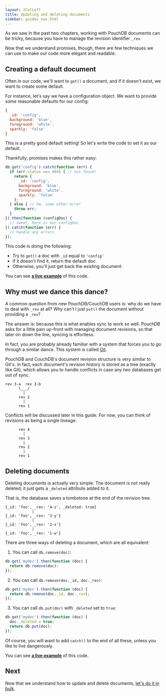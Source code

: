 ```yaml
---
layout: 2ColLeft
title: Updating and deleting documents
sidebar: guides_nav.html
---
```


As we saw in the past two chapters, working with PouchDB documents can be tricky, because you have to manage the revision identifier `_rev`.

Now that we understand promises, though, there are few techniques we can use to make our code more elegant and readable.

Creating a default document
------

Often in our code, we'll want to `get()` a document, and if it doesn't exist, we want to create some default.

For instance, let's say we have a configuration object. We want to provide some reasonable defaults for our config:

```js
{
  _id: 'config',
  background: 'blue',
  foreground: 'white',
  sparkly: 'false'
}
```

This is a pretty good default setting! So let's write the code to set it as our default.

Thankfully, promises makes this rather easy:

```js
db.get('config').catch(function (err) {
  if (err.status === 404) { // not found!
    return {
      _id: 'config',
      background: 'blue',
      foreground: 'white',
      sparkly: 'false'
    };
  } else { // hm, some other error
  	throw err;
  }
}).then(function (configDoc) {
  // sweet, here is our configDoc
}).catch(function (err) {
  // handle any errors
});
```

This code is doing the following:

* Try to `get()` a doc with `_id` equal to `'config'`
* If it doesn't find it, return the default doc
* Otherwise, you'll just get back the existing document

You can see **[a live example](http://bl.ocks.org/nolanlawson/0a01d466b2d331cf7e25)** of this code.

Why must we dance this dance?
--------

A common question from new PouchDB/CouchDB users is: why do we have to deal with `_rev` at all? Why can't I just `put()` the document without providing a `_rev`?

The answer is: because this is what enables sync to work so well. PouchDB asks for a little pain up-front with managing document revisions, so that later on down the line, syncing is effortless.

In fact, you are probably already familiar with a system that forces you to go through a similar dance. This system is called [Git](http://www.git-scm.com/).

PouchDB and CouchDB's document revision structure is very similar to Git's. In fact, each document's revision history is stored as a tree (exactly like Git), which allows you to handle conflicts in case any two databases get out of sync.

```
rev 3-a  rev 3-b
      \___/
        |    
      rev 2
        |
      rev 1
```

Conflicts will be discussed later in this guide. For now, you can think of revisions as being a single lineage:

```  
      rev 4
        |
      rev 3
        |    
      rev 2
        |
      rev 1
```

Deleting documents
-------

Deleting documents is actually very simple. The document is not really deleted; it just gets a `_deleted` attribute added to it.

That is, the database saves a tombstone at the end of the revision tree.

```  
{_id: 'foo', _rev: '4-z', _deleted: true}
            |
{_id: 'foo', _rev: '3-y'}
            |    
{_id: 'foo', _rev: '2-x'}
            |
{_id: 'foo', _rev: '1-w'}
```

There are three ways of deleting a document, which are all equivalent:

1) You can call `db.remove(doc)`:

```js
db.get('mydoc').then(function (doc) {
  return db.remove(doc);
});
```

2) You can call `db.remove(doc._id, doc._rev)`:

```js
db.get('mydoc').then(function (doc) {
  return db.remove(doc._id, doc._rev);
});
```

3) You can call `db.put(doc)` with `_deleted` set to `true`:

```js
db.get('mydoc').then(function (doc) {
  doc._deleted = true;
  return db.put(doc);
});
```

Of course, you will want to add `catch()` to the end of all these, unless you like to live dangerously.

You can see **[a live example](http://bl.ocks.org/nolanlawson/b2049ad69308e92f15bc)** of this code.

Next
--------

Now that we understand how to update and delete documents, [let's do it in bulk](guides-bulk-operations.html).